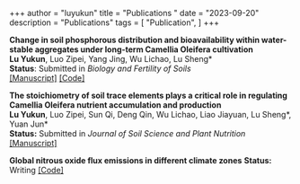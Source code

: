 +++
author = "luyukun"
title = "Publications "
date = "2023-09-20"
description = "Publications"
tags = [
    "Publication",
]
+++

**Change in soil phosphorous distribution and bioavailability within water-stable aggregates under long-term Camellia Oleifera cultivation**   
**Lu Yukun**, Luo Zipei, Yang Jing, Wu Lichao, Lu Sheng*  
**Status**: Submitted in *Biology and Fertility of Soils*  
[[Manuscript]](http://www.luyukun.xyz/papers/article2/) [[Code]](http://www.luyukun.xyz/code/code2/)

**The stoichiometry of soil trace elements plays a critical role in regulating Camellia Oleifera nutrient accumulation and production**  
**Lu Yukun**, Luo Zipei, Sun Qi, Deng Qin, Wu Lichao, Liao Jiayuan, Lu Sheng*, Yuan Jun*  
**Status:** Submitted in *Journal of Soil Science and Plant Nutrition*  
[[Manuscript]](http://www.luyukun.xyz/papers/article1/)

**Global nitrous oxide flux emissions in different climate zones** 
**Status:** Writing
[[Code]](http://www.luyukun.xyz/code/code3/)